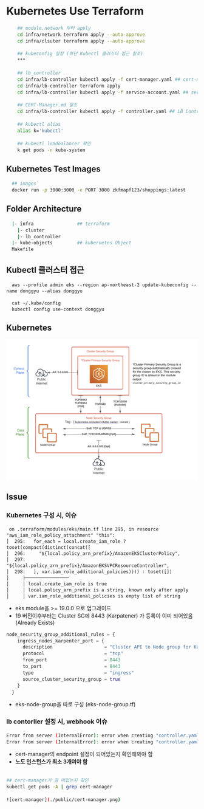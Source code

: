 # Kubernetes Use Terraform

```sh
    ## module.network 부터 apply
    cd infra/network terraform apply --auto-approve
    cd infra/clsuter terraform apply --auto-approve

    ## kubeconfig 설정 (하단 Kubectl 클러스터 접근 참조)
    ***

    ## lb_controller
    cd infra/lb-controller kubectl apply -f cert-manager.yaml ## cert-manager object(NS) 생성
    cd infra/lb-controller terraform apply 
    cd infra/lb-controller kubectl apply -f service-account.yaml ## service-account 생성

    ## CERT-Manager.md 참조
    cd infra/lb-controller kubectl apply -f controller.yaml ## LB Controller 생성

    ## kubectl alias
    alias k='kubectl'

    ## kubectl loadbalancer 확인
    k get pods -n kube-system
```

## Kubernetes Test Images

```sh 
  ## images
  docker run -p 3000:3000 -e PORT 3000 zkfmapf123/shoppings:latest
```

## Folder Architecture

```sh
  |- infra                ## terraform 
    |- cluster
    |- lb_controller
  |- kube-objects         ## kubernetes Object
  Makefile 
```

## Kubectl 클러스터 접근

```
  aws --profile admin eks --region ap-northeast-2 update-kubeconfig --name donggyu --alias donggyu

  cat ~/.kube/config
  kubectl config use-context donggyu
```

## Kubernetes 

![1](./public/1.png)

## Issue

### Kubernetes 구성 시, 이슈
```
 on .terraform/modules/eks/main.tf line 295, in resource "aws_iam_role_policy_attachment" "this":
│  295:   for_each = local.create_iam_role ? toset(compact(distinct(concat([
│  296:     "${local.policy_arn_prefix}/AmazonEKSClusterPolicy",
│  297:     "${local.policy_arn_prefix}/AmazonEKSVPCResourceController",
│  298:   ], var.iam_role_additional_policies)))) : toset([])
│     ├────────────────
│     │ local.create_iam_role is true
│     │ local.policy_arn_prefix is a string, known only after apply
│     │ var.iam_role_additional_policies is empty list of string
```

- eks module을  >= 19.0.0 으로 업그레이드
- 19 버전이후부터는 Cluster SG에 8443 (Karpatener) 가 등록이 이미 되어있음 (Already Exists)
```tf
node_security_group_additional_rules = {
    ingress_nodes_karpenter_port = {
      description                   = "Cluster API to Node group for Karpenter webhook"
      protocol                      = "tcp"
      from_port                     = 8443
      to_port                       = 8443
      type                          = "ingress"
      source_cluster_security_group = true
    }
  }
```
- eks-node-group을 따로 구성 (eks-node-group.tf)

### lb contorller 설정 시, webhook 이슈

```sh
Error from server (InternalError): error when creating "controller.yaml": Internal error occurred: failed calling webhook "webhook.cert-manager.io": failed to call webhook: Post "https://cert-manager-webhook.cert-manager.svc:443/validate?timeout=30s": no endpoints available for service "cert-manager-webhook"
Error from server (InternalError): error when creating "controller.yaml": Internal error occurred: failed calling webhook "webhook.cert-manager.io": failed to call webhook: Post "https://cert-manager-webhook.cert-manager.svc:443/validate?timeout=30s": no endpoints available for service "cert-manager-webhook"
```

- cert-manager의 endpoint 설정이 되어있는지 확인해봐야 함
- <b> 노도 인스턴스가 최소 3개여야 함 </b>

```sh

## cert-manager가 잘 떠있는지 확인
kubectl get pods -A | grep cert-manager

![cert-manager](./public/cert-manager.png)
